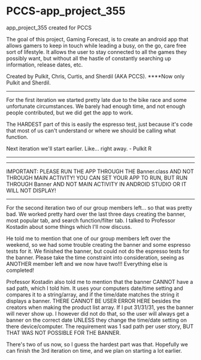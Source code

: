 # PCCS-app_project_355
app_project_355 created for PCCS

The goal of this project, Gaming Forecast, is to create an android app that allows gamers to keep in touch while leading a busy,
on the go, care free sort of lifestyle. It allows the user to stay connected to all the games they possibly want, but without
all the hastle of constantly searching up information, release dates, etc.

Created by Pulkit, Chris, Curtis, and Sherdil (AKA PCCS). 
****Now only Pulkit and Sherdil.

***
For the first iteration we started pretty late due to the bike race and some unfortunate circumstances.
We barely had enough time, and not enough people contributed, but we did get the app to work.

The HARDEST part of this is easily the espresso test, just because it's code that most of us can't understand or 
where we should be calling what function.

Next iteration we'll start earlier. Like... right away. - Pulkit R

***
********
IMPORTANT: PLEASE RUN THE APP THROUGH THE Banner.class AND NOT THROUGH MAIN ACTIVITY!
YOU CAN SET YOUR APP TO RUN, BUT RUN THROUGH Banner AND NOT MAIN ACTIVITY IN ANDROID STUDIO OR IT WILL NOT DISPLAY!
********

For the second iteration two of our group members left... so that was pretty bad. We worked pretty hard over the last three days creating the banner,
most popular tab, and search function/filter tab. I talked to Professor Kostadin about some things which I'll now discuss.

He told me to mention that one of our group members left over the weekend, so we had some trouble creating the banner and some espresso tests for it.
We finished the banner, but could not do the espresso tests for the banner. 
Please take the time constraint into consideration, seeing as ANOTHER member left and we now have two!!! Everything else is completed!

Professor Kostadin also told me to mention that the banner CANNOT have a sad path, which I told him. It uses your computers date/time setting and
compares it to a string/array, and if the time/date matches the string it displays a banner. THERE CANNOT BE USER ERROR HERE besides the creators when
making the product list array. If I put 31/31/31, yes the banner will never show up. I however did not do that, so the user will always get a banner on 
the correct date UNLESS they change the time/date setting on there device/computer.
The requirement was 1 sad path per user story, BUT THAT WAS NOT POSSIBLE FOR THE BANNER.

There's two of us now, so I guess the hardest part was that. Hopefully we can finish the 3rd iteration on time, and we plan on starting a lot earlier.